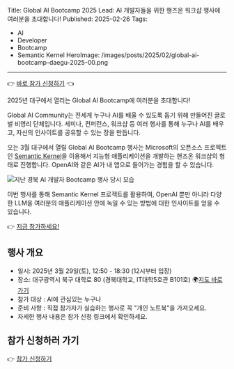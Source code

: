 Title: Global AI Bootcamp 2025
Lead: AI 개발자들을 위한 핸즈온 워크샵 행사에 여러분을 초대합니다!
Published: 2025-02-26
Tags:
  - AI
  - Developer
  - Bootcamp
  - Semantic Kernel
HeroImage: /images/posts/2025/02/global-ai-bootcamp-daegu-2025-00.png
---

👉 [바로 참가 신청하기][event-register] 👈

2025년 대구에서 열리는 Global AI Bootcamp에 여러분을 초대합니다!

Global AI Community는 전세계 누구나 AI를 배울 수 있도록 돕기 위해 만들어진 글로벌 비영리 단체입니다. 세미나, 컨퍼런스, 워크샵 등 여러 행사를 통해 누구나 AI를 배우고, 자신의 인사이트를 공유할 수 있는 장을 만듭니다.

오는 3월 대구에서 열릴 Global AI Bootcamp 행사는 Microsoft의 오픈소스 프로젝트인 [Semantic Kernel][sk]을 이용해서 지능형 애플리케이션을 개발하는 핸즈온 워크샵의 형태로 진행합니다. OpenAI와 같은 AI가 내 앱으로 들어가는 경험을 할 수 있습니다.

![지난 경북 AI 개발자 Bootcamp 행사 당시 모습][image-01]

이번 행사를 통해 Semantic Kernel 프로젝트를 활용하여, OpenAI 뿐만 아니라 다양한 LLM을 여러분의 애플리케이션 안에 녹일 수 있는 방법에 대한 인사이트를 얻을 수 있습니다.

👉 [지금 참가하세요!][event-register]

## 행사 개요

- 일시: 2025년 3월 29일(토), 12:50 - 18:30 (12시부터 입장)
- 장소: 대구광역시 북구 대학로 80 (경북대학교, IT대학5호관 B101호) 🌍[지도 바로가기][map]
- 참가 대상 : AI에 관심있는 누구나
- 준비 사항 : 직접 참가자가 실습하는 행사로 꼭 "개인 노트북"을 가져오세요.
- 자세한 행사 내용은 참가 신청 링크에서 확인하세요.

## 참가 신청하러 가기

👉 [참가 신청하기][event-register]

[image-01]: /images/posts/2025/02/global-ai-bootcamp-daegu-2025-01.jpg

[sk]: https://aka.ms/semantic-kernel
[map]: https://naver.me/xKEFvbl4

[event-register]: https://bit.ly/globalaidaegu-bootcamp2025